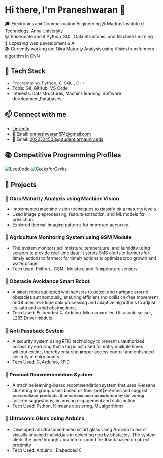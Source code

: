 # Hi there, I'm Praneshwaran 👋  

🎓 Electronics and Communication Engineering @ Madras Institute of Technology, Anna University  
💻 Passionate about Python, SQL, Data Structures, and Machine Learning  
🚀 Exploring Web Development & AI  
📚 Currently working on: Okra Maturity Analysis using Vision transformers algorithm in CNN  

## 🔧 Tech Stack
- Programming: Python, C, SQL , C++  
- Tools: Git, GitHub, VS Code  
- Interests: Data structures, Machine learning ,Software development,Databases  

## 📫 Connect with me
- [LinkedIn](https://www.linkedin.com/in/praneshwaranm354/)  
- 📧 Email: praneshwaran574@gmail.com
- 📧 Email: 2022504533@student.annauniv.edu

## 📚 Competitive Programming Profiles

[![LeetCode](https://img.shields.io/badge/LeetCode-000000?style=for-the-badge&logo=LeetCode&logoColor=white)](https://leetcode.com/u/pranesh354/)
[![GeeksforGeeks](https://img.shields.io/badge/GeeksforGeeks-2F8D46?style=for-the-badge&logo=GeeksforGeeks&logoColor=white)](https://www.geeksforgeeks.org/user/praneshwztfk/)

## 🚀 Projects

### 🔹 Okra Maturity Analysis using Machine Vision
- Implemented machine vision techniques to classify okra maturity levels.
- Used image preprocessing, feature extraction, and ML models for prediction.
- Explored thermal imaging patterns for improved accuracy.

### 🔹 Agriculture Monitoring System using GSM Module
- This system monitors soil moisture, temperature, and humidity using sensors to provide real-time data. It sends SMS alerts to farmers for timely actions to farmers for timely actions to optimize crop growth and water usage.
- Tech used: Python , GSM , Moisture and Temperature sensors

### 🔹 Obstacle Avoidance Smart Robot
- A smart robot equipped with sensors to detect and navigate around obstacles autonomously, ensuring efficient and
collision-free movement and it uses real-time data processing and adaptive algorithms to adjust its path and avoid
obstructionst.
- Tech Used: Embedded C, Arduino, Microcontroller, Ultrasonic sensor, L293 Driver module.

### 🔹 Anti Passback System
- A security system using RFID technology to prevent unauthorized access by ensuring that a tag is not used for entry
multiple times without exiting, thereby ensuring proper access control and enhanced security at entry points.
- Tech Used: C, Arduino, RFID

### 🔹 Product Recommendation System
- A machine learning-based recommendation system that uses K-means clustering to group users based on their preferences and suggest personalized products. It enhances user experience by delivering tailored suggestions, improving
engagement and satisfaction
- Tech Used: Python, K-means clustering, ML algorithms

### 🔹 Ultrasonic Glass using Arduino
- Developed an ultrasonic-based smart glass using Arduino to assist visually impaired individuals in detecting nearby
obstacles. The system alerts the user through vibration or sound feedback based on object proximity
- Tech Used: Arduino , Embedded C
  



